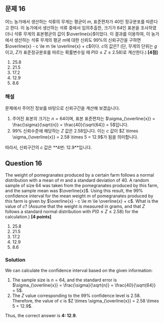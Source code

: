 ## 문제 16
어느 농가에서 생산하는 석류의 무게는 평균이 $m$, 표준편차가 $40$인 정규분포를 따른다고 한다. 이 농가에서 생산하는 석류 중에서 임의추출한, 크기가 $64$인 표본을 조사하였더니 석류 무게의 표본평균의 값이 $\overline{x}$이었다. 이 결과를 이용하여, 이 농가에서 생산하는 석류 무게의 평균 $m$에 대한 신뢰도 $99\%$의 신뢰구간을 구하면 $\overline{x} - c \le m \le \overline{x} + c$이다. $c$의 값은? (단, 무게의 단위는 $g$이고, $Z$가 표준정규분포를 따르는 확률변수일 때 $P(0 \le Z \le 2.58)$로 계산한다.) **[4점]**

1. $25.8$  
2. $21.5$  
3. $17.2$  
4. $12.9$  
5. $8.6$  

### 해설
문제에서 주어진 정보를 바탕으로 신뢰구간을 계산해 보겠습니다.

1. 주어진 표본의 크기는 $n = 64$이며, 표본 표준편차는 $\sigma_{\overline{x}} = \frac{\sigma}{\sqrt{n}} = \frac{40}{\sqrt{64}} = 5$입니다.
2. $99\%$ 신뢰수준에 해당하는 $Z$ 값은 $2.58$입니다. 이는 $c$ 값이 $Z \times \sigma_{\overline{x}} = 2.58 \times 5 = 12.9$가 됨을 의미합니다.

따라서, 신뢰구간의 $c$ 값은 **4번: $12.9$**입니다.

## Question 16
The weight of pomegranates produced by a certain farm follows a normal distribution with a mean of $m$ and a standard deviation of $40$. A random sample of size $64$ was taken from the pomegranates produced by this farm, and the sample mean was $\overline{x}$. Using this result, the $99\%$ confidence interval for the mean weight $m$ of pomegranates produced by this farm is given by $\overline{x} - c \le m \le \overline{x} + c$. What is the value of $c$? (Assume that the weight is measured in grams, and that $Z$ follows a standard normal distribution with $P(0 \le Z \le 2.58)$ for the calculation.) **[4 points]**

1. $25.8$  
2. $21.5$  
3. $17.2$  
4. $12.9$  
5. $8.6$  

### Solution
We can calculate the confidence interval based on the given information:

1. The sample size is $n = 64$, and the standard error is $\sigma_{\overline{x}} = \frac{\sigma}{\sqrt{n}} = \frac{40}{\sqrt{64}} = 5$.
2. The $Z$ value corresponding to the $99\%$ confidence level is $2.58$. Therefore, the value of $c$ is $Z \times \sigma_{\overline{x}} = 2.58 \times 5 = 12.9$.

Thus, the correct answer is **4: $12.9$**.
